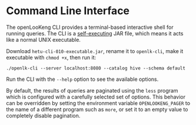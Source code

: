 
# Command Line Interface

The openLooKeng CLI provides a terminal-based interactive shell for running queries. The CLI is a [self-executing](http://skife.org/java/unix/2011/06/20/really_executable_jars.html) JAR file, which means it acts like a normal UNIX executable.

Download `hetu-cli-010-executable.jar`, rename it to `openlk-cli`, make
it executable with `chmod +x`, then run it:

``` shell
./openlk-cli --server localhost:8080 --catalog hive --schema default
```

Run the CLI with the `--help` option to see the available options.

By default, the results of queries are paginated using the `less` program which is configured with a carefully selected set of options. This behavior can be overridden by setting the environment variable `OPENLOOKENG_PAGER` to the name of a different program such as `more`, or set it to an empty value to completely disable pagination.

